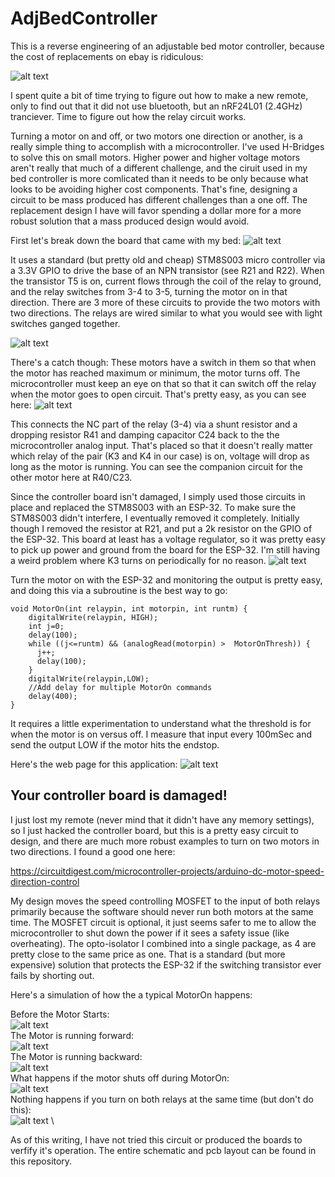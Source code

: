 # AdjBedController

This is a reverse engineering of an adjustable bed motor controller, because the cost of replacements on ebay is ridiculous:

![alt text](SealyEaseRemote-eBay.png?raw=true)

I spent quite a bit of time trying to figure out how to make a new remote, only to find out that it did not use bluetooth, but an nRF24L01 (2.4GHz) tranciever. Time to figure out how the relay circuit works.

Turning a motor on and off, or two motors one direction or another, is a really simple thing to accomplish with a microcontroller. I've used H-Bridges to solve this on small motors. Higher power and higher voltage motors aren't really that much of a different challenge, and the ciruit used in my bed controller is more comlicated than it needs to be only because what looks to be avoiding higher cost components. That's fine, designing a circuit to be mass produced has different challenges than a one off. The replacement design I have will favor spending a dollar more for a more robust solution that a mass produced design would avoid.

First let's break down the board that came with my bed:
![alt text](AdjBedRelayCrkt.JPG?raw=true)

It uses a standard (but pretty old and cheap) STM8S003 micro controller via a 3.3V GPIO to drive the base of an NPN transistor (see R21 and R22). When the transistor T5 is on, current flows through the coil of the relay to ground, and the relay switches from 3-4 to 3-5, turning the motor on in that direction. There are 3 more of these circuits to provide the two motors with two directions. The relays are wired similar to what you would see with light switches ganged together.

![alt text](MotorDriverSchematic.jpg?raw=true)

There's a catch though: These motors have a switch in them so that when the motor has reached maximum or minimum, the motor turns off. The microcontroller must keep an eye on that so that it can switch off the relay when the motor goes to open circuit. That's pretty easy, as you can see here:
![alt text](AdjBedFeedBack.JPG?raw=true)

This connects the NC part of the relay (3-4) via a shunt resistor and a dropping resistor R41 and damping capacitor C24 back to the the microcontroller analog input. That's placed so that it doesn't really matter which relay of the pair (K3 and K4 in our case) is on, voltage will drop as long as the motor is running. You can see the companion circuit for the other motor here at R40/C23. 

Since the controller board isn't damaged, I simply used those circuits in place and replaced the STM8S003 with an ESP-32. To make sure the STM8S003 didn't interfere, I eventually removed it completely. Initially though I removed the resistor at R21, and put a 2k resistor on the GPIO of the ESP-32. This board at least has a voltage regulator, so it was pretty easy to pick up power and ground from the board for the ESP-32. I'm still having a weird problem where K3 turns on periodically for no reason. 
![alt text](AdjBedMotorController.jpg?raw=true) 

Turn the motor on with the ESP-32 and monitoring the output is pretty easy, and doing this via a subroutine is the best way to go:

```
void MotorOn(int relaypin, int motorpin, int runtm) {
    digitalWrite(relaypin, HIGH);
    int j=0;
    delay(100);
    while ((j<=runtm) && (analogRead(motorpin) >  MotorOnThresh)) {
      j++;
      delay(100);
    }
    digitalWrite(relaypin,LOW);
    //Add delay for multiple MotorOn commands
    delay(400);
}
```
It requires a little experimentation to understand what the threshold is for when the motor is on versus off. I measure that input every 100mSec and send the output LOW if the motor hits the endstop.

Here's the web page for this application:
![alt text](MotorOn-WebPage.jpg?raw=true) 

## Your controller board is damaged!

I just lost my remote (never mind that it didn't have any memory settings), so I just hacked the controller board, but this is a pretty easy circuit to design, and there are much more robust examples to turn on two motors in two directions. I found a good one here:

https://circuitdigest.com/microcontroller-projects/arduino-dc-motor-speed-direction-control

My design moves the speed controlling MOSFET to the input of both relays primarily because the software should never run both motors at the same time. The MOSFET circuit is optional, it just seems safer to me to allow the microcontroller to shut down the power if it sees a safety issue (like overheating). The opto-isolator I combined into a single package, as 4 are pretty close to the same price as one. That is a standard (but more expensive) solution that protects the ESP-32 if the switching transistor ever fails by shorting out.

Here's a simulation of how the a typical MotorOn happens:

Before the Motor Starts:  \
![alt text](MotorOn-Start.jpg?raw=true)   \
The Motor is running forward:  \
![alt text](MotorOn-RunFwd.jpg?raw=true)  \
The Motor is running backward:  \
![alt text](MotorOn-RunBck.jpg?raw=true)  \
What happens if the motor shuts off during MotorOn:  \
![alt text](MotorOn-MotorStopped.jpg?raw=true)  \
Nothing happens if you turn on both relays at the same time (but don't do this):  \
![alt text](MotorOn-BothRelays.jpg?raw=true)  \

As of this writing, I have not tried this circuit or produced the boards to verfify it's operation. The entire schematic and pcb layout can be found in this repository.




